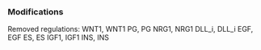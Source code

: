 ### Modifications

Removed regulations:
WNT1, WNT1
PG, PG
NRG1, NRG1
DLL_i, DLL_i
EGF, EGF
ES, ES
IGF1, IGF1
INS, INS
